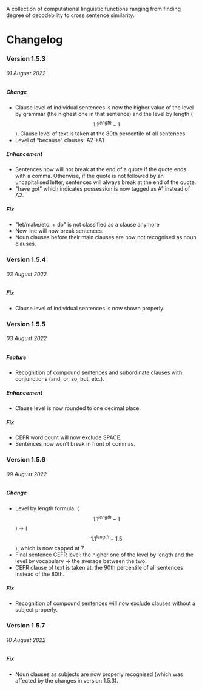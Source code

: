 A collection of computational linguistic functions ranging from finding degree of decodebility to cross sentence similarity.

# Changelog
### Version 1.5.3
###### 01 August 2022

##### Change
+ Clause level of individual sentences is now the higher value of the level by grammar (the highest one in that sentence) and the level by length ($$1.1^{length}-1$$). Clause level of text is taken at the 80th percentile of all sentences.
+ Level of “because” clauses: A2→A1

##### Enhancement
+ Sentences now will not break at the end of a quote if the quote ends with a comma. Otherwise, if the quote is not followed by an uncapitalised letter, sentences will always break at the end of the quote.
+ "have got" which indicates possession is now tagged as A1 instead of A2.

##### Fix
+ "let/make/etc. + do" is not classified as a clause anymore
+ New line will now break sentences.
+ Noun clauses before their main clauses are now not recognised as noun clauses.

### Version 1.5.4
###### 03 August 2022

##### Fix
+ Clause level of individual sentences is now shown properly.

### Version 1.5.5
###### 03 August 2022

##### Feature
+ Recognition of compound sentences and subordinate clauses with conjunctions (and, or, so, but, etc.).

##### Enhancement
+ Clause level is now rounded to one decimal place.

##### Fix
+ CEFR word count will now exclude SPACE.
+ Sentences now won’t break in front of commas.

### Version 1.5.6
###### 09 August 2022

##### Change
+ Level by length formula: ($$1.1^{length}-1$$) → ($$1.1^{length}-1.5$$), which is now capped at 7.
+ Final sentence CEFR level: the higher one of the level by length and the level by vocabulary → the average between the two.
+ CEFR clause of text is taken at: the 90th percentile of all sentences instead of the 80th.

##### Fix
+ Recognition of compound sentences will now exclude clauses without a subject properly.

### Version 1.5.7
###### 10 August 2022

##### Fix
+ Noun clauses as subjects are now properly recognised (which was affected by the changes in version 1.5.3).